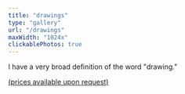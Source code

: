 ```yaml
---
title: "drawings"
type: "gallery"
url: "/drawings"
maxWidth: "1024x"
clickablePhotos: true
---
```


I have a very broad definition of the word "drawing."

[(prices available upon request)](mailto:greg.patselas@gmail.com)
